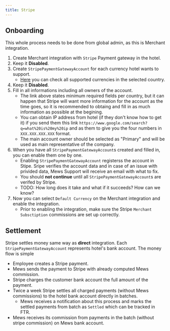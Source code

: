 ```yaml
---
title: Stripe
---
```


## Onboarding

This whole process needs to be done from global admin, as this is Merchant integration.

1. Create Merchant integration with `Stripe` Payment gateway in the hotel.
2. Keep it **Disabled**.
3. Create `StripePaymentGatewayAccount` for each currency hotel wants to support.
   - [Here](https://stripe.com/docs/connect/required-verification-information) you can check all supported currencies in the selected country.
4. Keep it **Disabled**.
5. Fill in all informations including all owners of the account.
    - The link above states minimum required fields per country, but it can happen that Stripe will want more information for the account as the time goes, so it is recommended to obtaing and fill in as much information as possible at the begining.
    - You can obtain IP address from hotel (if they don't know how to get it) if you send them this link `https://www.google.com/search?q=what%20is%20my%20ip` and as them to give you the four numbers in `XXX.XXX.XXX.XXX` format.
    - The main account owner should be selected as "Primary" and will be used as main representative of the company.
6. When you have all `StripePaymentGatewayAccount`s created and filled in, you can enable them one by one.
   - Enabling `StripePaymentGatewayAccount` registerss the account in Stipe. Sripe verifies the account data and in case of an issue with privided data, Mews Support will receive an email with what to fix.
   - You should **not continue** until all `StripePaymentGatewayAccount`s are verifed by Stripe.
   - TODO: How long does it take and what if it succeeds? How can we know?
7. Now you can select `Default Currency` on the Merchant integration and enable the integration.
   - Prior to enabling the integration, make sure the Stripe `Merchant Subsctiption` commissions are set up correctly.

## Settlement

Stripe settles money same way as **direct** integration. Each `StripePaymentGatewayAccount` represents hotel's bank account. The money flow is simple

- Employee creates a Stripe payment.
- Mews sends the payment to Stripe with already computed Mews commission.
- Stripe charges the customer bank account the full amount of the payment.
- Twice a week Stripe settles all charged payments (without Mews commissions) to the hotel bank account directly in batches.
   - Mews receives a notification about this process and marks the settled payments from batch as `Settled` which can be tracked in FTR.
- Mews receives its commission from payments in the batch (without stripe commission) on Mews bank account.
